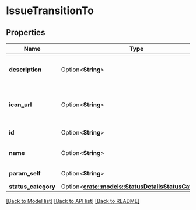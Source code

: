 # IssueTransitionTo

## Properties

Name | Type | Description | Notes
------------ | ------------- | ------------- | -------------
**description** | Option<**String**> | The description of the status. | [optional][readonly]
**icon_url** | Option<**String**> | The URL of the icon used to represent the status. | [optional][readonly]
**id** | Option<**String**> | The ID of the status. | [optional][readonly]
**name** | Option<**String**> | The name of the status. | [optional][readonly]
**param_self** | Option<**String**> | The URL of the status. | [optional][readonly]
**status_category** | Option<[**crate::models::StatusDetailsStatusCategory**](StatusDetails_statusCategory.md)> |  | [optional]

[[Back to Model list]](../README.md#documentation-for-models) [[Back to API list]](../README.md#documentation-for-api-endpoints) [[Back to README]](../README.md)


